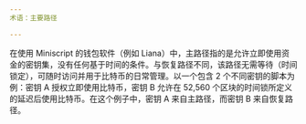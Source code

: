 ```yaml
---
术语：主要路径

---
```

在使用 Miniscript 的钱包软件（例如 Liana）中，主路径指的是允许立即使用资金的密钥集，没有任何基于时间的条件。与恢复路径不同，该路径无需等待（时间锁定），可随时访问并用于比特币的日常管理。以一个包含 2 个不同密钥的脚本为例：密钥 A 授权立即使用比特币，密钥 B 允许在 52,560 个区块的时间锁所定义的延迟后使用比特币。在这个例子中，密钥 A 来自主路径，而密钥 B 来自恢复路径。